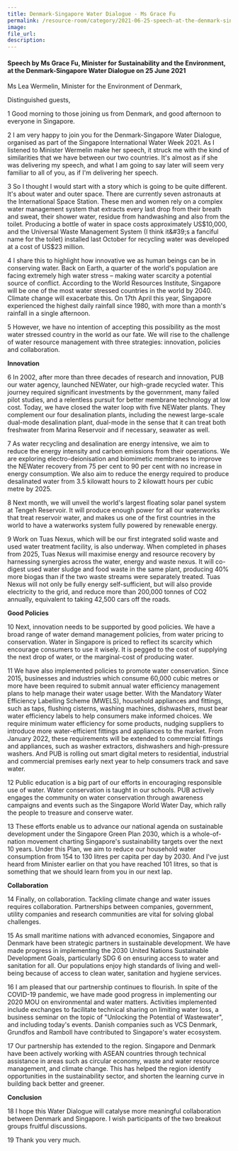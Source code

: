 ```yaml
---  
title: Denmark-Singapore Water Dialogue - Ms Grace Fu  
permalink: /resource-room/category/2021-06-25-speech-at-the-denmark-singapore-water-dialogue/  
image:  
file_url:  
description:  
---  
```


#### Speech by Ms Grace Fu, Minister for Sustainability and the Environment, at the Denmark-Singapore Water Dialogue on 25 June 2021

Ms Lea Wermelin, Minister for the Environment of Denmark,

Distinguished guests,

1 Good morning to those joining us from Denmark, and good afternoon to everyone in Singapore.

2 I am very happy to join you for the Denmark-Singapore Water Dialogue, organised as part of the Singapore International Water Week 2021. As I listened to Minister Wermelin make her speech, it struck me with the kind of similarities that we have between our two countries. It&#39;s almost as if she was delivering my speech, and what I am going to say later will seem very familiar to all of you, as if I&#39;m delivering her speech.

3 So I thought I would start with a story which is going to be quite different. It&#39;s about water and outer space. There are currently seven astronauts at the International Space Station. These men and women rely on a complex water management system that extracts every last drop from their breath and sweat, their shower water, residue from handwashing and also from the toilet. Producing a bottle of water in space costs approximately US$10,000, and the Universal Waste Management System (I think it&#39;s a fanciful name for the toilet) installed last October for recycling water was developed at a cost of US$23 million.

4 I share this to highlight how innovative we as human beings can be in conserving water. Back on Earth, a quarter of the world&#39;s population are facing extremely high water stress – making water scarcity a potential source of conflict. According to the World Resources Institute, Singapore will be one of the most water stressed countries in the world by 2040. Climate change will exacerbate this. On 17th April this year, Singapore experienced the highest daily rainfall since 1980, with more than a month&#39;s rainfall in a single afternoon.

5 However, we have no intention of accepting this possibility as the most water stressed country in the world as our fate. We will rise to the challenge of water resource management with three strategies: innovation, policies and collaboration.

**Innovation**

6 In 2002, after more than three decades of research and innovation, PUB our water agency, launched NEWater, our high-grade recycled water. This journey required significant investments by the government, many failed pilot studies, and a relentless pursuit for better membrane technology at low cost. Today, we have closed the water loop with five NEWater plants. They complement our four desalination plants, including the newest large-scale dual-mode desalination plant, dual-mode in the sense that it can treat both freshwater from Marina Reservoir and if necessary, seawater as well.

7 As water recycling and desalination are energy intensive, we aim to reduce the energy intensity and carbon emissions from their operations. We are exploring electro-deionisation and biomimetic membranes to improve the NEWater recovery from 75 per cent to 90 per cent with no increase in energy consumption. We also aim to reduce the energy required to produce desalinated water from 3.5 kilowatt hours to 2 kilowatt hours per cubic metre by 2025.

8 Next month, we will unveil the world&#39;s largest floating solar panel system at Tengeh Reservoir. It will produce enough power for all our waterworks that treat reservoir water, and makes us one of the first countries in the world to have a waterworks system fully powered by renewable energy.

9 Work on Tuas Nexus, which will be our first integrated solid waste and used water treatment facility, is also underway. When completed in phases from 2025, Tuas Nexus will maximise energy and resource recovery by harnessing synergies across the water, energy and waste nexus. It will co-digest used water sludge and food waste in the same plant, producing 40% more biogas than if the two waste streams were separately treated. Tuas Nexus will not only be fully energy self-sufficient, but will also provide electricity to the grid, and reduce more than 200,000 tonnes of CO2 annually, equivalent to taking 42,500 cars off the roads.

**Good Policies**

10 Next, innovation needs to be supported by good policies. We have a broad range of water demand management policies, from water pricing to conservation. Water in Singapore is priced to reflect its scarcity which encourage consumers to use it wisely. It is pegged to the cost of supplying the next drop of water, or the marginal-cost of producing water.

11 We have also implemented policies to promote water conservation. Since 2015, businesses and industries which consume 60,000 cubic metres or more have been required to submit annual water efficiency management plans to help manage their water usage better. With the Mandatory Water Efficiency Labelling Scheme (MWELS), household appliances and fittings, such as taps, flushing cisterns, washing machines, dishwashers, must bear water efficiency labels to help consumers make informed choices. We require minimum water efficiency for some products, nudging suppliers to introduce more water-efficient fittings and appliances to the market. From January 2022, these requirements will be extended to commercial fittings and appliances, such as washer extractors, dishwashers and high-pressure washers. And PUB is rolling out smart digital meters to residential, industrial and commercial premises early next year to help consumers track and save water.

12 Public education is a big part of our efforts in encouraging responsible use of water. Water conservation is taught in our schools. PUB actively engages the community on water conservation through awareness campaigns and events such as the Singapore World Water Day, which rally the people to treasure and conserve water.

13 These efforts enable us to advance our national agenda on sustainable development under the Singapore Green Plan 2030, which is a whole-of-nation movement charting Singapore&#39;s sustainability targets over the next 10 years. Under this Plan, we aim to reduce our household water consumption from 154 to 130 litres per capita per day by 2030. And I&#39;ve just heard from Minister earlier on that you have reached 101 litres, so that is something that we should learn from you in our next lap.

**Collaboration**

14 Finally, on collaboration. Tackling climate change and water issues requires collaboration. Partnerships between companies, government, utility companies and research communities are vital for solving global challenges.

15 As small maritime nations with advanced economies, Singapore and Denmark have been strategic partners in sustainable development. We have made progress in implementing the 2030 United Nations Sustainable Development Goals, particularly SDG 6 on ensuring access to water and sanitation for all. Our populations enjoy high standards of living and well-being because of access to clean water, sanitation and hygiene services.

16 I am pleased that our partnership continues to flourish. In spite of the COVID-19 pandemic, we have made good progress in implementing our 2020 MOU on environmental and water matters. Activities implemented include exchanges to facilitate technical sharing on limiting water loss, a business seminar on the topic of &quot;Unlocking the Potential of Wastewater&quot;, and including today&#39;s events. Danish companies such as VCS Denmark, Grundfos and Ramboll have contributed to Singapore&#39;s water ecosystem.

17 Our partnership has extended to the region. Singapore and Denmark have been actively working with ASEAN countries through technical assistance in areas such as circular economy, waste and water resource management, and climate change. This has helped the region identify opportunities in the sustainability sector, and shorten the learning curve in building back better and greener.

**Conclusion**

18 I hope this Water Dialogue will catalyse more meaningful collaboration between Denmark and Singapore. I wish participants of the two breakout groups fruitful discussions.

19 Thank you very much.
